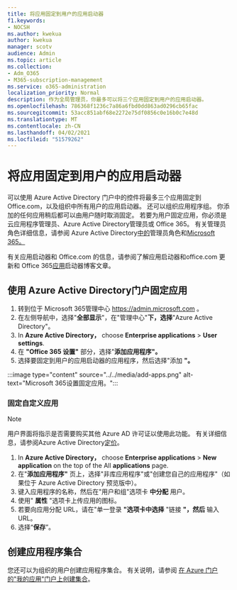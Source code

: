 ```yaml
---
title: 将应用固定到用户的应用启动器
f1.keywords:
- NOCSH
ms.author: kwekua
author: kwekua
manager: scotv
audience: Admin
ms.topic: article
ms.collection:
- Adm_O365
- M365-subscription-management
ms.service: o365-administration
localization_priority: Normal
description: 作为全局管理员，你最多可以将三个应用固定到用户的应用启动器。
ms.openlocfilehash: 786368f1236c7a86a6fbd0dd863ad0296cb65fac
ms.sourcegitcommit: 53acc851abf68e2272e75df0856c0e16b0c7e48d
ms.translationtype: MT
ms.contentlocale: zh-CN
ms.lasthandoff: 04/02/2021
ms.locfileid: "51579262"
---
```

# <a name="pin-apps-to-your-users-app-launcher"></a>将应用固定到用户的应用启动器

可以使用 Azure Active Directory 门户中的控件将最多三个应用固定到 Office.com，以及组织中所有用户的应用启动器。 还可以组织应用程序组。 你添加的任何应用稍后都可以由用户随时取消固定。 若要为用户固定应用，你必须是云应用程序管理员、Azure Active Directory管理员或 Office 365。 有关管理员角色详细信息，请参阅 Azure Active Directory[中的](/azure/active-directory/users-groups-roles/directory-assign-admin-roles)管理员角色和[Microsoft 365。](../add-users/about-admin-roles.md) 

有关应用启动器和 Office.com 的信息，请参阅了解应用启动器和[](https://support.microsoft.com/office/79f12104-6fed-442f-96a0-eb089a3f476a)office.com 更新和 Office 365[应用](https://techcommunity.microsoft.com/t5/office-365-blog/updates-to-office-com-and-the-office-365-app-launcher/ba-p/1150503)启动器博客文章。

## <a name="use-the-azure-active-directory-portal-to-pin-apps"></a>使用 Azure Active Directory门户固定应用

1. 转到位于 Microsoft 365管理中心 <a href="https://go.microsoft.com/fwlink/p/?linkid=2024339" target="_blank">https://admin.microsoft.com</a> 。
2. 在左侧导航中，选择"**全部显示**"，在"管理中心"**下，选择**"Azure Active Directory"。 
3. In **Azure Active Directory，** choose **Enterprise applications**  >  **User settings**.
4. 在 **"Office 365 设置"** 部分，选择"**添加应用程序"。**
5. 选择要固定到用户的应用启动器的应用程序，然后选择"添加 **"。**

:::image type="content" source="../../media/add-apps.png" alt-text="Microsoft 365设置固定应用。":::

### <a name="pin-a-custom-app"></a>固定自定义应用

> [!NOTE]
> 用户界面将指示是否需要购买其他 Azure AD 许可证以使用此功能。 有关详细信息，请参阅Azure Active Directory[定价](https://azure.microsoft.com/pricing/details/active-directory/)。

1. In **Azure Active Directory，** choose **Enterprise applications**  >  **New application** on the top of the All **applications** page.
2. 在"**添加应用程序"** 页上，选择"非库应用程序"或"创建您自己的应用程序"（如果位于 Azure Active Directory 预览版中）。 
3. 键入应用程序的名称，然后在"用户和组"选项卡 **中分配** 用户。
4. 使用" **属性** "选项卡上传应用的图标。
5. 若要向应用分配 URL，请在"单一登录 **"选项卡中选择** "链接 **"，然后** 输入 URL。
6. 选择“**保存**”。

## <a name="create-application-collections"></a>创建应用程序集合

您还可以为组织的用户创建应用程序集合。 有关说明，请参阅 [在 Azure 门户的"我的应用"门户上创建集合](/azure/active-directory/manage-apps/access-panel-collections)。
